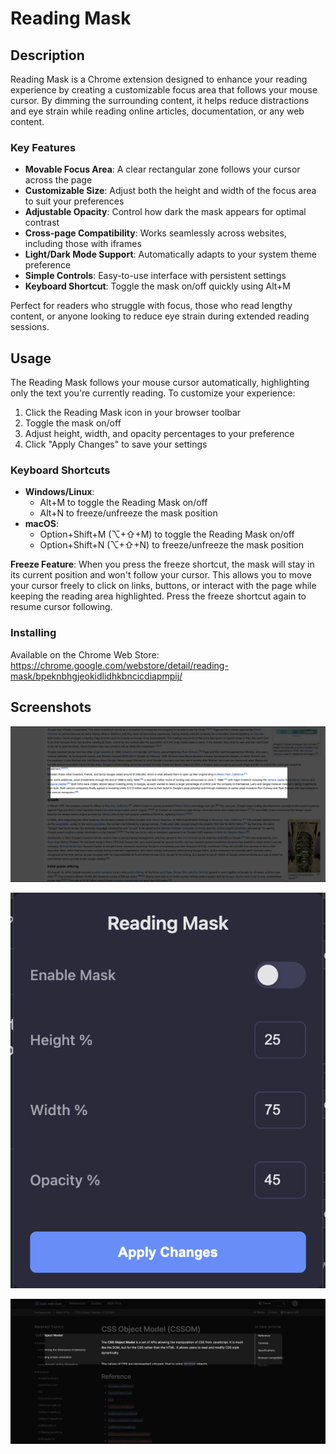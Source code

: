 # Reading Mask

## Description

Reading Mask is a Chrome extension designed to enhance your reading experience by creating a customizable focus area that follows your mouse cursor. By dimming the surrounding content, it helps reduce distractions and eye strain while reading online articles, documentation, or any web content.

### Key Features

- **Movable Focus Area**: A clear rectangular zone follows your cursor across the page
- **Customizable Size**: Adjust both the height and width of the focus area to suit your preferences
- **Adjustable Opacity**: Control how dark the mask appears for optimal contrast
- **Cross-page Compatibility**: Works seamlessly across websites, including those with iframes
- **Light/Dark Mode Support**: Automatically adapts to your system theme preference
- **Simple Controls**: Easy-to-use interface with persistent settings
- **Keyboard Shortcut**: Toggle the mask on/off quickly using Alt+M

Perfect for readers who struggle with focus, those who read lengthy content, or anyone looking to reduce eye strain during extended reading sessions.

## Usage

The Reading Mask follows your mouse cursor automatically, highlighting only the text you're currently reading. To customize your experience:

1. Click the Reading Mask icon in your browser toolbar
2. Toggle the mask on/off
3. Adjust height, width, and opacity percentages to your preference
4. Click "Apply Changes" to save your settings

### Keyboard Shortcuts

- **Windows/Linux**: 
  - Alt+M to toggle the Reading Mask on/off
  - Alt+N to freeze/unfreeze the mask position
- **macOS**: 
  - Option+Shift+M (⌥+⇧+M) to toggle the Reading Mask on/off
  - Option+Shift+N (⌥+⇧+N) to freeze/unfreeze the mask position

**Freeze Feature**: When you press the freeze shortcut, the mask will stay in its current position and won't follow your cursor. This allows you to move your cursor freely to click on links, buttons, or interact with the page while keeping the reading area highlighted. Press the freeze shortcut again to resume cursor following.

### Installing

Available on the Chrome Web Store:
https://chrome.google.com/webstore/detail/reading-mask/bpeknbhgjeokidlidhkbncicdiapmpij/

## Screenshots

![ScreenShot1](https://github.com/Indragith20/Reading-Mask-Chrome-Extension/blob/master/screenshots/Screenshot1.png)

![ScreenShot2](https://github.com/Indragith20/Reading-Mask-Chrome-Extension/blob/master/screenshots/Screenshot2.png)

![ScreenShot3](https://github.com/Indragith20/Reading-Mask-Chrome-Extension/blob/master/screenshots/Screenshot3.png)
